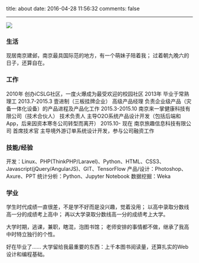 title: about
date: 2016-04-28 11:56:32
comments: false

------------

![](/images/2016/about.jpg)

### 生活

现居南京建邺，南京最具国际范的地方，有一个萌妹子陪着我；
过着朝九晚六的日子，还算自在。

### 工作

2010年            创办iCSLG社区，一度火爆成为最受欢迎的校园社区
2013年            毕业于常熟理工
2013.7-2015.3     壹进制（三板挂牌企业）                   高级产品经理
                  负责企业级产品（灾备一体化设备）的产品进程及产品化工作
2015.3-2015.10    南京来一掌健康科技有限公司（技术合伙人）  技术负责人
                  主导O2O系统产品设计开发（包括后端和App，后来因资本寒冬公司转型而离开）
2015.10- 现在     南京旅趣信息科技有限公司                 首席技术官
                  主导境外游订单系统设计开发，参与公司融资工作  


### 技能/经验

开发：Linux、PHP(ThinkPHP/Laravel)、Python、HTML、CSS3、Javascript(jQuery/AngularJS)、GIT、TensorFlow
产品/设计：Photoshop、Axure、PPT
统计分析：Python、Jupyter Notebook
数据挖掘：Weka

### 学业

学生时代成绩一直很差，不是学不好而是没兴趣，觉着没用；
以高中录取分数线高一分的成绩考上高中；
再以大学录取分数线高一分的成绩考上大学。

大学时期，逃课，兼职，瞎混，泡图书馆；
老师安排的事情都不做，继承了我高中时特立独行的个性。

好在毕业了……
大学留给我最重要的东西：上千本图书阅读量，还算扎实的Web设计和编程基础。

